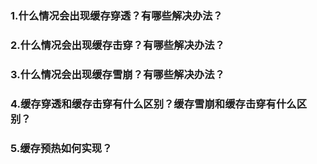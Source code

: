 ### 1.什么情况会出现缓存穿透？有哪些解决办法？

### 2.什么情况会出现缓存击穿？有哪些解决办法？

### 3.什么情况会出现缓存雪崩？有哪些解决办法？

### 4.缓存穿透和缓存击穿有什么区别？缓存雪崩和缓存击穿有什么区别？

### 5.缓存预热如何实现？